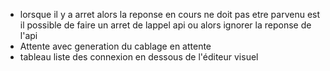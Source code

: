 - lorsque il y a arret alors la reponse en cours ne doit pas etre parvenu est il possible de faire un arret de lappel api ou alors ignorer la reponse de l'api
- Attente avec generation du cablage en attente
- tableau liste des connexion en dessous de l'éditeur visuel
